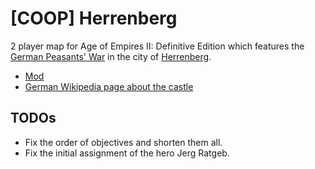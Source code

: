 # [COOP] Herrenberg

2 player map for Age of Empires II: Definitive Edition which features the [German Peasants' War](https://en.wikipedia.org/wiki/German_Peasants%27_War) in the city of [Herrenberg](https://en.wikipedia.org/wiki/Herrenberg).

* [Mod](https://www.ageofempires.com/mods/details/211192/)
* [German Wikipedia page about the castle](https://de.wikipedia.org/wiki/Schloss_Herrenberg)

## TODOs

* Fix the order of objectives and shorten them all.
* Fix the initial assignment of the hero Jerg Ratgeb.